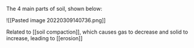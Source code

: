 The 4 main parts of soil, shown below:

![[Pasted image 20220309140736.png]]

Related to [[soil compaction]], which causes gas to decrease and solid to increase, leading to [[erosion]]